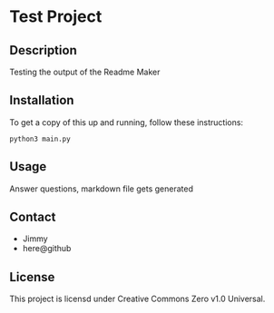 # Test Project

## Description
Testing the output of the Readme Maker

## Installation
To get a copy of this up and running, follow these instructions:
```
python3 main.py
```

## Usage
Answer questions, markdown file gets generated

## Contact
- Jimmy
- here@github

## License
This project is licensd under Creative Commons Zero v1.0 Universal.
    
